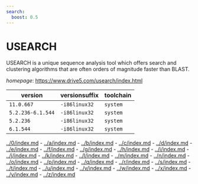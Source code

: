 ```yaml
---
search:
  boost: 0.5
---
```

# USEARCH

USEARCH is a unique sequence analysis tool which offers search and clustering algorithms that are  often orders of magnitude faster than BLAST.

*homepage*: <https://www.drive5.com/usearch/index.html>

version | versionsuffix | toolchain
--------|---------------|----------
``11.0.667`` | ``-i86linux32`` | ``system``
``5.2.236-6.1.544`` | ``-i86linux32`` | ``system``
``5.2.236`` | ``-i86linux32`` | ``system``
``6.1.544`` | ``-i86linux32`` | ``system``

[../0/index.md](0) - [../a/index.md](a) - [../b/index.md](b) - [../c/index.md](c) - [../d/index.md](d) - [../e/index.md](e) - [../f/index.md](f) - [../g/index.md](g) - [../h/index.md](h) - [../i/index.md](i) - [../j/index.md](j) - [../k/index.md](k) - [../l/index.md](l) - [../m/index.md](m) - [../n/index.md](n) - [../o/index.md](o) - [../p/index.md](p) - [../q/index.md](q) - [../r/index.md](r) - [../s/index.md](s) - [../t/index.md](t) - [../u/index.md](u) - [../v/index.md](v) - [../w/index.md](w) - [../x/index.md](x) - [../y/index.md](y) - [../z/index.md](z)

